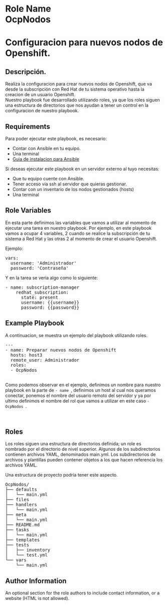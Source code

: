 Role Name<br>
OcpNodos
=========
# Configuracion para nuevos nodos de Openshift.
Descripción.
-
<p>
Realiza la configuracion para crear nuevos nodos de Openshift,
que va desde la subscripción con Red Hat de tu sistema operativo 
hasta la creacion de un usuario Openshift.<br>
Nuestro playbook fue desarrollado utilizando roles, ya que los roles
siguen una estructura de directorios que nos ayudan a tener un control
en la configuracion de nuestro playbook.
</p>


Requirements
------------
Para poder ejecutar este playbook, es necesario: <br>
- Contar con Ansible en tu equipo.<br>
- Una terminal <br>
- [Guia de instalacion para Ansible](https://docs.ansible.com/ansible/latest/installation_guide/intro_installation.html) 

Si deseas ejecutar este playbook en un servidor externo al tuyo
necesitas: <br>
- Que tu equipo cuente con Ansible.<br>
- Tener acceso via ssh al servidor que quieras gestionar.<br>
- Contar con un inventario de los nodos gestionados (hosts)<br>
- Una terminal<br>


Role Variables
--------------
<p>
En esta parte definimos las variables que vamos a utilizar al 
momento de ejecutar una tarea en nuestro playbook.
Por ejemplo, en este playbook vamos a ocupar 4 variables, 2 cuando se realice
la subscripción de tu sistema a Red Hat y las otras 2 al 
momento de crear el usuario Openshift.</p>
Ejemplo:
<pre>
vars:
  username: 'Administrador'
  password: 'Contraseña'
</pre>

Y en la tarea se veria algo como lo siguiente:
<pre>
- name: subscription-manager
    redhat_subscription:
      state: present
      username: {{username}}
      password: {{password}}
</pre>
 


Example Playbook
----------------
A continuacion, se muestra un ejemplo del playbook utilizando roles.<br>
<pre>
---
- name: Preparar nuevos nodos de Openshift
  hosts: host3
  remote_user: Administrador
  roles:
  - OcpNodos

</pre>
<p> Como podemos observar en el ejemplo, definimos un nombre para nuestro playbook
en la parte de <code>- name </code>, definimos un host al cual nos queramos conectar,
ponemos el nombre del usuario remoto del servidor y ya por ultimo definimos el nombre
del rol que vamos a utilizar en este caso <code>- OcpNodos </code>.<p><br>


Roles
----------------
<p>
Los roles siguen una estructura de directorios definida; un role es nombrado por el directorio de nivel superior. 
Algunos de los subdirectorios contienen archivos YAML, denominados main.yml. 
Los subdirectorios de archivos y plantillas pueden contener objetos a los que hacen referencia los archivos YAML.

Una estructura de proyecto podría tener este aspecto.
<pre>
OcpNodos/
├── defaults
│   └── main.yml
├── files
├── handlers
│   └── main.yml
├── meta
│   └── main.yml
├── README.md
├── tasks
│   └── main.yml
├── templates
├── tests
│   ├── inventory
│   └── test.yml
└── vars
    └── main.yml
</pre>

Author Information
------------------

An optional section for the role authors to include contact information, or a website (HTML is not allowed).


